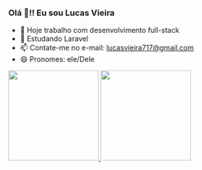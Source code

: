 ### Olá 👋!! Eu sou Lucas Vieira

- 🔭 Hoje trabalho com desenvolvimento full-stack
- 🌱 Estudando Laravel
- 📫 Contate-me no e-mail: lucasvieira717@gmail.com
- 😄 Pronomes: ele/Dele

<div>
  <a href="https://github.com/LucasVieira2902">
  <img height="180em" src="https://github-readme-stats.vercel.app/api?username=lucasvieira2902&show_icons=true&theme=tokyonight&include_all_commits=true&count_private=true"/>
  <img height="180em" src="https://github-readme-stats.vercel.app/api/top-langs/?username=lucasvieira2902&layout=compact&langs_count=7&theme=tokyonight"/>
</div>
